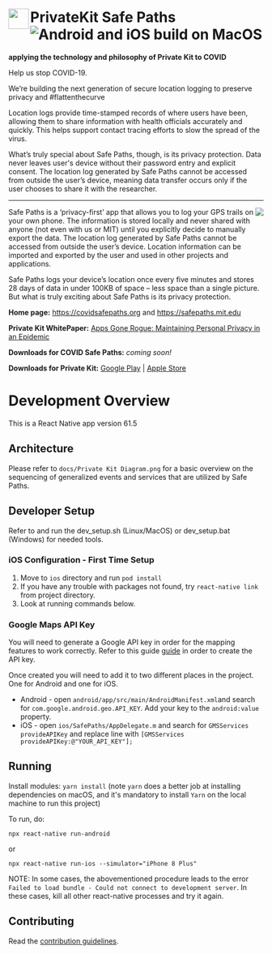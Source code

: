 # PrivateKit Safe Paths <img align="left" src="./assets/ShieldKeyHold512x512.png" data-canonical-src="./assets/ShieldKeyHold512x512.png" width="40" height="40"/> ![Android and iOS build on MacOS](https://github.com/tripleblindmarket/private-kit/workflows/Android%20and%20iOS%20build%20on%20MacOS/badge.svg)

**applying the technology and philosophy of Private Kit to COVID**

Help us stop COVID-19.

We’re building the next generation of secure location logging to preserve privacy and #flattenthecurve

Location logs provide time-stamped records of where users have been, allowing them to share information with health officials accurately and quickly. This helps support contact tracing efforts to slow the spread of the virus.

What’s truly special about Safe Paths, though, is its privacy protection. Data never leaves user's device without their password entry and explicit consent. The location log generated by Safe Paths cannot be accessed from outside the user’s device, meaning data transfer occurs only if the user chooses to share it with the researcher.

----

<img align="right" src="./assets/PreviewUI.png" data-canonical-src="./assets/PreviewUI.png"/>

Safe Paths is a ‘privacy-first’ app that allows you to log your GPS trails on your own phone. The information is stored locally and never shared with anyone (not even with us or MIT) until you explicitly decide to manually export the data. The location log generated by Safe Paths cannot be accessed from outside the user’s device. Location information can be imported and exported by the user and used in other projects and applications.

Safe Paths logs your device’s location once every five minutes and stores 28 days of data in under 100KB of space – less space than a single picture.  But what is truly exciting about Safe Paths is its privacy protection.

**Home page:** https://covidsafepaths.org and https://safepaths.mit.edu

**Private Kit WhitePaper:** [Apps Gone Rogue: Maintaining Personal Privacy in an Epidemic](https://drive.google.com/file/d/1nwOR4drE3YdkCkyy_HBd6giQPPhLEkRc/view?usp=sharing)

**Downloads for COVID Safe Paths:** _coming soon!_

**Downloads for Private Kit:** [Google Play](https://play.google.com/store/apps/details?id=edu.mit.privatekit) | [Apple Store](https://apps.apple.com/us/app/private-kit-prototype/id1501903733)

# Development Overview

This is a React Native app version 61.5

## Architecture

Please refer to `docs/Private Kit Diagram.png` for a basic overview on the sequencing of generalized events and services that are utilized by Safe Paths.

## Developer Setup

Refer to and run the dev_setup.sh (Linux/MacOS) or dev_setup.bat (Windows) for needed tools.

### iOS Configuration - First Time Setup

1. Move to `ios` directory and run `pod install`
2. If you have any trouble with packages not found, try `react-native link` from project directory.
3. Look at running commands below.

### Google Maps API Key
You will need to generate a Google API key in order for the mapping features to work correctly. Refer to this guide [guide](https://developers.google.com/maps/documentation/ios-sdk/get-api-key) in order to create the API key.

Once created you will need to add it to two different places in the project. One for Android and one for iOS.

* Android - open `android/app/src/main/AndroidManifest.xml`and search for `com.google.android.geo.API_KEY`. Add your key to the `android:value` property.
* iOS - open `ios/SafePaths/AppDelegate.m` and search for `GMSServices provideAPIKey` and replace line with `[GMSServices provideAPIKey:@"YOUR_API_KEY"];`

## Running

Install modules:
```yarn install``` (note ```yarn``` does a better job at installing dependencies on macOS, and it's mandatory to install `Yarn` on the local machine to run this project)

To run, do:
```
npx react-native run-android
```
or
```
npx react-native run-ios --simulator="iPhone 8 Plus"
```

NOTE: In some cases, the abovementioned procedure leads to the error `Failed to load bundle - Could not connect to development server`. In these cases, kill all other react-native processes and try it again.

## Contributing

Read the [contribution guidelines](CONTRIBUTING.md).





